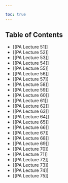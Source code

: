 ```yaml
---

toc: true
---
```


## Table of Contents

- [[PA Lecture 51]]
- [[PA Lecture 52]]
- [[PA Lecture 53]]
- [[PA Lecture 54]]
- [[PA Lecture 55]]
- [[PA Lecture 56]]
- [[PA Lecture 57]]
- [[PA Lecture 58]]
- [[PA Lecture 59]]
- [[PA Lecture 60]]
- [[PA Lecture 61]]
- [[PA Lecture 62]]
- [[PA Lecture 63]]
- [[PA Lecture 64]]
- [[PA Lecture 65]]
- [[PA Lecture 66]]
- [[PA Lecture 67]]
- [[PA Lecture 68]]
- [[PA Lecture 69]]
- [[PA Lecture 70]]
- [[PA Lecture 71]]
- [[PA Lecture 72]]
- [[PA Lecture 73]]
- [[PA Lecture 74]]
- [[PA Lecture 75]]
